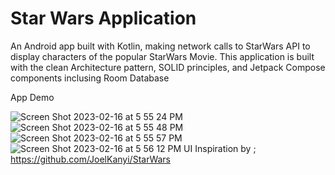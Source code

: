 # Star Wars Application
 An Android app built with Kotlin, making network calls to StarWars API to display characters of the popular StarWars Movie. This application is built with the clean Architecture pattern, SOLID principles, and Jetpack Compose components inclusing Room Database
 
 App Demo
 
![Screen Shot 2023-02-16 at 5 55 24 PM](https://user-images.githubusercontent.com/50009207/219458246-cc8546d0-637c-499e-a1f6-b774049fa7e7.png)
![Screen Shot 2023-02-16 at 5 55 48 PM](https://user-images.githubusercontent.com/50009207/219458262-08f43cb9-56f8-4355-a7ae-ee300bcc5856.png)
![Screen Shot 2023-02-16 at 5 55 57 PM](https://user-images.githubusercontent.com/50009207/219458270-a9ddb91b-cfef-4f80-a4e2-d6e99e40d60d.png)
![Screen Shot 2023-02-16 at 5 56 12 PM](https://user-images.githubusercontent.com/50009207/219458277-f46ae1dc-95a1-4718-9bf8-21f366c5c54c.png)
UI Inspiration by ;
https://github.com/JoelKanyi/StarWars
